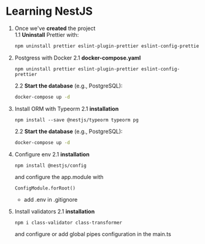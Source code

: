 # Learning NestJS

1. Once we've **created** the project  
   1.1 **Uninstall** Prettier with:

   ```bash
   npm uninstall prettier eslint-plugin-prettier eslint-config-prettier
   ```

2. Postgress with Docker
   2.1 **docker-compose.yaml**
   ```
   npm uninstall prettier eslint-plugin-prettier eslint-config-prettier
   ```
   2.2 **Start the database** (e.g., PostgreSQL):
   ```bash
   docker-compose up -d
   ```
3. Install ORM with Typeorm
   2.1 **installation**
   ```
   npm install --save @nestjs/typeorm typeorm pg
   ```
   2.2 **Start the database** (e.g., PostgreSQL):
   ```bash
   docker-compose up -d
   ```
4. Configure env
   2.1 **installation**

   ```
   npm install @nestjs/config
   ```

   and configure the app.module with

   ```
   ConfigModule.forRoot()

   ```

   - add .env in .gitignore

5. Install validators
   2.1 **installation**

   ```
   npm i class-validator class-transformer
   ```

   and configure or add global pipes configuration in the main.ts
